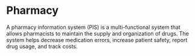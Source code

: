 # Pharmacy
A pharmacy information system (PIS) is a multi-functional system that allows pharmacists to maintain the supply and organization of drugs. The system helps decrease medication errors, increase patient safety, report drug usage, and track costs.
